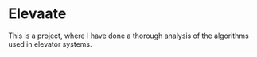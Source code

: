 # Elevaate
This is a project, where I have done  a thorough analysis of the algorithms used in elevator systems.
